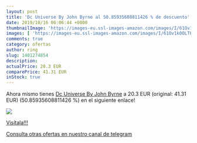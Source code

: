 ```yaml
---
layout: post
title: 'Dc Universe By John Byrne al 50.85935608811426 % de descuento'
date: 2019/10/16 06:06:44 +0000
thumbnailImage: 'https://images-eu.ssl-images-amazon.com/images/I/61Ov1k0OLTL._SL200_.jpg'
images: [ 'https://images-eu.ssl-images-amazon.com/images/I/61Ov1k0OLTL._SL200_.jpg' ]
comments: true
category: ofertas
author: ring
slug: 1401274854
description:
actualPrice: 20.3 EUR
comparePrice: 41.31 EUR
inStock: true
---
```


Ahora mismo tienes [Dc Universe By John Byrne](https://www.amazon.com/dp/1401274854/?tag=redken08-20) a 20.3 EUR (original: 41.31 EUR) (50.85935608811426 %) en el siguiente enlace!

[![](https://images-eu.ssl-images-amazon.com/images/I/61Ov1k0OLTL._SL200_.jpg)](https://www.amazon.com/dp/1401274854/?tag=redken08-20)

[Visítala!!!](https://www.amazon.com/dp/1401274854/?tag=redken08-20)

[Consulta otras ofertas en nuestro canal de telegram](https://t.me/s/ofertas25)
